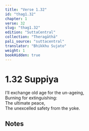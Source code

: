 ```yaml
---
title: "Verse 1.32"
id: "thag1.32"
chapter: 1
verse: 32
slug: "thag1.32"
edition: "SuttaCentral"
collection: "Theragāthā"
pali_source: "suttacentral"
translator: "Bhikkhu Sujato"
weight: 1
bookHidden: true
---
```


# 1.32 Suppiya

I’ll exchange old age for the un-ageing,  
Burning for extinguishing:  
The ultimate peace,  
The unexcelled safety from the yoke.  

## Notes